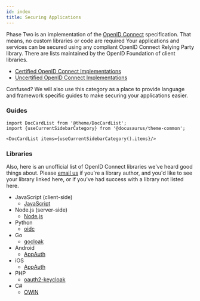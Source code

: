 ```yaml
---
id: index
title: Securing Applications
---
```


Phase Two is an implementation of the [OpenID Connect](https://openid.net/connect/) specification. That means, no custom libraries or code are required Your applications and services can be secured using any compliant OpenID Connect Relying Party library. There are lists maintained by the OpenID Foundation of client libraries.

- [Certified OpenID Connect Implementations](http://openid.net/developers/certified/)
- [Uncertified OpenID Connect Implementations](http://openid.net/developers/uncertified/)

Confused? We will also use this category as a place to provide language and framework specific guides to make securing your applications easier.

### Guides

```mdx-code-block
import DocCardList from '@theme/DocCardList';
import {useCurrentSidebarCategory} from '@docusaurus/theme-common';

<DocCardList items={useCurrentSidebarCategory().items}/>
```

### Libraries
Also, here is an unofficial list of OpenID Connect libraries we've heard good things about. Please [email us](mailto:support@phasetwo.io) if you're a library author, and you'd like to see your library linked here, or if you've had success with a library not listed here.

- JavaScript (client-side)
  - [JavaScript](https://www.keycloak.org/docs/latest/securing_apps/#_javascript_adapter)
- Node.js (server-side)
  - [Node.js](https://www.keycloak.org/docs/latest/securing_apps/#_nodejs_adapter)
- Python
  - [oidc](https://pypi.org/project/oic/)
- Go
  - [gocloak](https://github.com/Nerzal/gocloak)
- Android
  - [AppAuth](https://github.com/openid/AppAuth-Android)
- iOS
  - [AppAuth](https://github.com/openid/AppAuth-iOS)
- PHP
  - [oauth2-keycloak](https://github.com/stevenmaguire/oauth2-keycloak)
- C#
  - [OWIN](https://github.com/dylanplecki/KeycloakOwinAuthentication)
